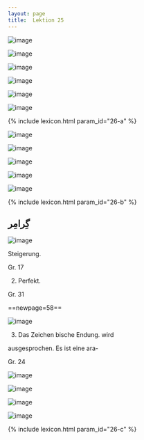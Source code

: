 ```yaml
---
layout: page
title:  Lektion 25
---
```



![image](/assets/s/057.png-06.png)

![image](/assets/s/058.png-02.png)

![image](/assets/s/2col/058.png-03_1L.png)

![image](/assets/s/2col/058.png-03_2R.png)

![image](/assets/s/2col/059.png-02_1L.png)

![image](/assets/s/2col/059.png-02_2R.png)

{% include lexicon.html param_id="26-a" %}

![image](/assets/s/059.png-05.png)

![image](/assets/s/2col/059.png-09_1L.png)

![image](/assets/s/2col/059.png-09_2R.png)

![image](/assets/s/2col/060.png-02_1L.png)

![image](/assets/s/2col/060.png-02_2R.png)

{% include lexicon.html param_id="26-b" %}

## گِرامِر

![image](/assets/s/060.png-04.png)

Steigerung.

Gr. 17

2. Perfekt.

Gr. 31



==newpage=58==

![image](/assets/s/061.png-02.png)

3. Das Zeichen bische Endung.
wird



ausgesprochen. Es ist eine ara-

Gr. 24

![image](/assets/s/2col/061.png-08_1L.png)

![image](/assets/s/2col/061.png-08_2R.png)

![image](/assets/s/2col/062.png-02_1L.png)

![image](/assets/s/2col/062.png-02_2R.png)

{% include lexicon.html param_id="26-c" %}
